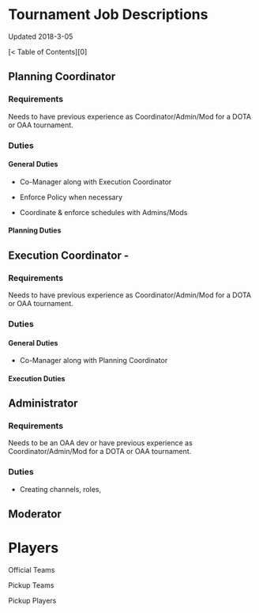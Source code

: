 # Tournament Job Descriptions

Updated 2018-3-05

[< Table of Contents][0]

## Planning Coordinator

### Requirements 

Needs to have previous experience as Coordinator/Admin/Mod for a DOTA or OAA tournament.

### Duties

#### General Duties

- Co-Manager along with Execution Coordinator

- Enforce Policy when necessary

- Coordinate & enforce schedules with Admins/Mods


#### Planning Duties




## Execution Coordinator - 

### Requirements

Needs to have previous experience as Coordinator/Admin/Mod for a DOTA or OAA tournament.

### Duties

#### General Duties

- Co-Manager along with Planning Coordinator


#### Execution Duties





## Administrator

### Requirements

Needs to be an OAA dev or have previous experience as Coordinator/Admin/Mod for a DOTA or OAA tournament.

### Duties

- Creating channels, roles, 


## Moderator



# Players

Official Teams

Pickup Teams

Pickup Players

